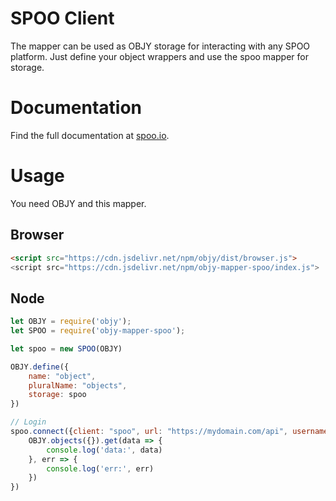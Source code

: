# SPOO Client

The mapper can be used as OBJY storage for interacting with any SPOO platform. Just define your object wrappers and use the spoo mapper for storage.

# Documentation

Find the full documentation at [spoo.io](https://spoo.io).

# Usage

You need OBJY and this mapper.

## Browser

```html
<script src="https://cdn.jsdelivr.net/npm/objy/dist/browser.js">
<script src="https://cdn.jsdelivr.net/npm/objy-mapper-spoo/index.js">
```

## Node

```javascript
let OBJY = require('objy');
let SPOO = require('objy-mapper-spoo');

let spoo = new SPOO(OBJY)

OBJY.define({
	name: "object",
	pluralName: "objects",
	storage: spoo
})

// Login
spoo.connect({client: "spoo", url: "https://mydomain.com/api", username: "user", password: "***"}, () => {
	OBJY.objects({}).get(data => {
		console.log('data:', data)
	}, err => {
		console.log('err:', err)
	})
})
```